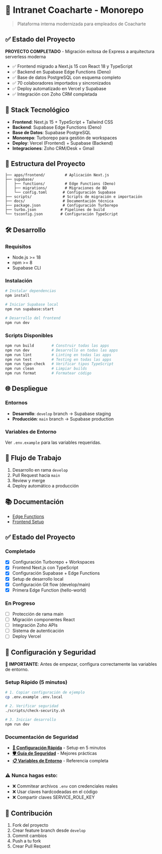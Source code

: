 # 🏢 Intranet Coacharte - Monorepo

> Plataforma interna modernizada para empleados de Coacharte

## ✅ Estado del Proyecto

**PROYECTO COMPLETADO** - Migración exitosa de Express a arquitectura serverless moderna

- ✅ Frontend migrado a Next.js 15 con React 18 y TypeScript
- ✅ Backend en Supabase Edge Functions (Deno)
- ✅ Base de datos PostgreSQL con esquema completo
- ✅ 70 colaboradores importados y sincronizados
- ✅ Deploy automatizado en Vercel y Supabase
- ✅ Integración con Zoho CRM completada

## 🚀 Stack Tecnológico

- **Frontend**: Next.js 15 + TypeScript + Tailwind CSS
- **Backend**: Supabase Edge Functions (Deno)
- **Base de Datos**: Supabase PostgreSQL
- **Monorepo**: Turborepo para gestión de workspaces
- **Deploy**: Vercel (Frontend) + Supabase (Backend)
- **Integraciones**: Zoho CRM/Desk + Gmail

## 📁 Estructura del Proyecto

```
├── apps/frontend/         # Aplicación Next.js
├── supabase/
│   ├── functions/         # Edge Functions (Deno)
│   ├── migrations/        # Migraciones de BD
│   └── config.toml       # Configuración Supabase
├── scripts/              # Scripts de migración e importación
├── docs/                 # Documentación técnica
├── package.json          # Configuración Turborepo
├── turbo.json           # Pipelines de build
└── tsconfig.json        # Configuración TypeScript
```

## 🛠️ Desarrollo

### Requisitos
- Node.js >= 18
- npm >= 8
- Supabase CLI

### Instalación
```bash
# Instalar dependencias
npm install

# Iniciar Supabase local
npm run supabase:start

# Desarrollo del frontend
npm run dev
```

### Scripts Disponibles
```bash
npm run build        # Construir todas las apps
npm run dev          # Desarrollo en todas las apps
npm run lint         # Linting en todas las apps
npm run test         # Testing en todas las apps
npm run type-check   # Verificar tipos TypeScript
npm run clean        # Limpiar builds
npm run format       # Formatear código
```

## 🌐 Despliegue

### Entornos
- **Desarrollo**: `develop` branch → Supabase staging
- **Producción**: `main` branch → Supabase production

### Variables de Entorno
Ver `.env.example` para las variables requeridas.

## 🔄 Flujo de Trabajo

1. Desarrollo en rama `develop`
2. Pull Request hacia `main`
3. Review y merge
4. Deploy automático a producción

## 📚 Documentación

- [Edge Functions](./supabase/functions/README.md)
- [Frontend Setup](./apps/frontend/README.md)

## ✅ Estado del Proyecto

### Completado
- [x] Configuración Turborepo + Workspaces
- [x] Frontend Next.js con TypeScript
- [x] Configuración Supabase + Edge Functions
- [x] Setup de desarrollo local
- [x] Configuración Git flow (develop/main)
- [x] Primera Edge Function (hello-world)

### En Progreso
- [ ] Protección de rama main
- [ ] Migración componentes React
- [ ] Integración Zoho APIs
- [ ] Sistema de autenticación
- [ ] Deploy Vercel

## 🔐 Configuración y Seguridad

**🚨 IMPORTANTE**: Antes de empezar, configura correctamente las variables de entorno.

### Setup Rápido (5 minutos)
```bash
# 1. Copiar configuración de ejemplo
cp .env.example .env.local

# 2. Verificar seguridad
./scripts/check-security.sh

# 3. Iniciar desarrollo
npm run dev
```

### Documentación de Seguridad
- **[🚀 Configuración Rápida](./CONFIGURACION_RAPIDA.md)** - Setup en 5 minutos
- **[🛡️ Guía de Seguridad](./docs/SEGURIDAD.md)** - Mejores prácticas
- **[📋 Variables de Entorno](./docs/VARIABLES_ENTORNO.md)** - Referencia completa

### ⚠️ Nunca hagas esto:
- ❌ Commitear archivos `.env` con credenciales reales
- ❌ Usar claves hardcodeadas en el código
- ❌ Compartir claves SERVICE_ROLE_KEY

## 🤝 Contribución

1. Fork del proyecto
2. Crear feature branch desde `develop`
3. Commit cambios
4. Push a tu fork
5. Crear Pull Request
